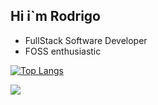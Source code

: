 ## Hi i`m Rodrigo

* FullStack Software Developer
* FOSS enthusiastic

[![Top Langs](https://github-readme-stats.vercel.app/api/top-langs/?username=RoParis9&layout=compact)](https://github.com/RoParis9/github-readme-stats)
<div>
<a href="https://www.linkedin.com/in/rodrigo-costa-paris/">
  <img src="https://img.shields.io/badge/LinkedIn-0077B5?style=for-the-badge&logo=linkedin&logoColor=white" target="_blank" />
</a>
 </div>
